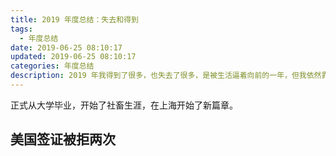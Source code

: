 ```yaml
---
title: 2019 年度总结：失去和得到
tags:
  - 年度总结
date: 2019-06-25 08:10:17
updated: 2019-06-25 08:10:17
categories: 年度总结
description: 2019 年我得到了很多，也失去了很多，是被生活逼着向前的一年，但我依然靠着良好的心态，缓了过来。
---
```


正式从大学毕业，开始了社畜生涯，在上海开始了新篇章。

<!-- more -->

## 美国签证被拒两次

